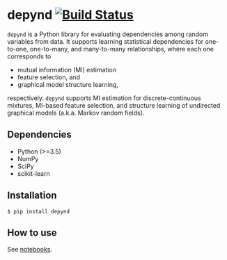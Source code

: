 # depynd [![Build Status](https://travis-ci.com/y-takashina/depynd.svg?branch=master)](https://travis-ci.com/y-takashina/depynd)

`depynd` is a Python library for evaluating dependencies among random variables from data. It supports learning
statistical dependencies for one-to-one, one-to-many, and many-to-many relationships, where each one corresponds to

- mutual information (MI) estimation
- feature selection, and
- graphical model structure learning,

respectively. `depynd` supports MI estimation for discrete-continuous mixtures, MI-based feature selection, and
structure learning of undirected graphical models (a.k.a. Markov random fields).

## Dependencies
- Python (>=3.5)
- NumPy
- SciPy
- scikit-learn

## Installation
```
$ pip install depynd
```

## How to use
See [notebooks](https://github.com/y-takashina/depynd/tree/master/notebooks).
